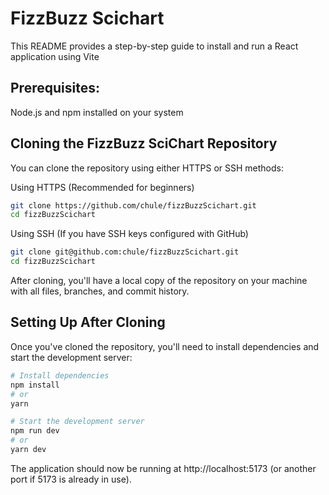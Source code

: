 # FizzBuzz Scichart

This README provides a step-by-step guide to install and run a React application using Vite

## Prerequisites:
Node.js and npm installed on your system

## Cloning the FizzBuzz SciChart Repository
You can clone the repository using either HTTPS or SSH methods:

Using HTTPS (Recommended for beginners)
```bash
git clone https://github.com/chule/fizzBuzzScichart.git
cd fizzBuzzScichart
```
Using SSH (If you have SSH keys configured with GitHub)
```bash
git clone git@github.com:chule/fizzBuzzScichart.git
cd fizzBuzzScichart
```
After cloning, you'll have a local copy of the repository on your machine with all files, branches, and commit history.

## Setting Up After Cloning
Once you've cloned the repository, you'll need to install dependencies and start the development server:

```bash
# Install dependencies
npm install
# or
yarn
```
```bash
# Start the development server
npm run dev
# or
yarn dev
```
The application should now be running at http://localhost:5173 (or another port if 5173 is already in use).